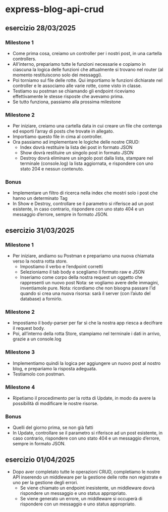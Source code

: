 # express-blog-api-crud

## esercizio 28/03/2025

### Milestone 1
- Come prima cosa, creiamo un controller per i nostri post, in una cartella controllers.
- All’interno, prepariamo tutte le funzioni necessarie e copiamo in ciascuna la logica delle funzioni che attualmente si trovano nel router (al momento restituiscono solo dei messaggi).
- Poi torniamo sul file delle rotte. Qui importiamo le funzioni dichiarate nel controller e le associamo alle varie rotte, come visto in classe.
- Testiamo su postman se chiamando gli endpoint riceviamo effettivamente le stesse risposte che avevamo prima.
- Se tutto funziona, passiamo alla prossima milestone

### Milestone 2
- Per iniziare, creiamo una cartella data  in cui creare un file che contenga ed esporti l’array di posts che trovate in allegato.
- Importiamo questo file in cima al controller.
- Ora passiamo ad implementare le logiche delle nostre CRUD:
    - Index dovrà restituire la lista dei post in formato JSON
    - Show dovrà restituire un singolo post in formato JSON
    - Destroy dovrà eliminare un singolo post dalla lista, stampare nel terminale (console.log) la lista aggiornata, e rispondere con uno stato 204 e nessun contenuto.

### Bonus
- Implementare un filtro di ricerca nella index che mostri solo i post che hanno un determinato Tag
- In Show e Destroy, controllare se il parametro si riferisce ad un post esistente, in caso contrario, rispondere con uno stato 404 e un messaggio d’errore, sempre in formato JSON.



## esercizio 31/03/2025

### Milestone 1
- Per iniziare, andiamo su Postman e prepariamo una nuova chiamata verso la nostra rotta store.
    - Impostiamo il verbo e l’endpoint corretti
    - Selezioniamo il tab body e scegliamo il formato raw e JSON
    - Inseriamo come corpo della nostra request un oggetto che rappresenti un nuovo post
Nota: se vogliamo avere delle immagini, inventiamole pure.
Nota: ricordiamo che non bisogna passare l’id quando si crea una nuova risorsa: sarà il server (con l’aiuto del database) a fornirlo.


### Milestone 2
- Impostiamo il body-parser per far sì che la nostra app riesca a decifrare il request body.
- Poi, all’interno della rotta Store, stampiamo nel terminale i dati in arrivo, grazie a un console.log


### Milestone 3
- Implementiamo quindi la logica per aggiungere un nuovo post al nostro blog, e prepariamo la risposta adeguata.
- Testiamolo con postman.


### Milestone 4
- Ripetiamo il procedimento per la rotta di Update, in modo da avere la possibilità di modificare le nostre risorse.


### Bonus
- Quelli del giorno prima, se non già fatti
- In Update, controllare se il parametro si riferisce ad un post esistente, in caso contrario, rispondere con uno stato 404 e un messaggio d’errore, sempre in formato JSON.




## esercizio 01/04/2025
- Dopo aver completato tutte le operazioni CRUD, completiamo le nostre API inserendo un middleware per la gestione delle rotte non registrate e uno per la gestione degli errori.
    - Se viene chiamato un endpoint inesistente, un middleware dovrà rispondere un messaggio e uno status appropriato.
    - Se viene generato un errore, un middleware si occuperà di rispondere con un messaggio e uno status appropriato.